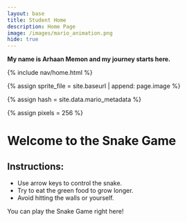 ```yaml
---
layout: base
title: Student Home 
description: Home Page
image: /images/mario_animation.png
hide: true
---
```


**My name is Arhaan Memon and my journey starts here.**

<!-- Liquid:  statements -->

<!-- Include submenu from _includes to top of pages -->
{% include nav/home.html %}
<!--- Concatenation of site URL to frontmatter image  --->
{% assign sprite_file = site.baseurl | append: page.image %}
<!--- Has is a list variable containing mario metadata for sprite --->
{% assign hash = site.data.mario_metadata %}  
<!--- Size width/height of Sprit images --->
{% assign pixels = 256 %}

<!--- HTML for page contains <p> tag named "Mario" and class properties for a "sprite"  -->

<p id="mario" class="sprite"></p>
  
<!--- Embedded Cascading Style Sheet (CSS) rules, 
        define how HTML elements look 
--->
<style>

  /*CSS style rules for the id and class of the sprite...
  */
  .sprite {
    height: {{pixels}}px;
    width: {{pixels}}px;
    background-image: url('{{sprite_file}}');
    background-repeat: no-repeat;
  }

  /*background position of sprite element
  */
  #mario {
    background-position: calc({{animations[0].col}} * {{pixels}} * -1px) calc({{animations[0].row}} * {{pixels}}* -1px);
  }
</style>

<!--- Embedded executable code--->
<script>
  ////////// convert YML hash to javascript key:value objects /////////

  var mario_metadata = {}; //key, value object
  {% for key in hash %}  
  
  var key = "{{key | first}}"  //key
  var values = {} //values object
  values["row"] = {{key.row}}
  values["col"] = {{key.col}}
  values["frames"] = {{key.frames}}
  mario_metadata[key] = values; //key with values added

  {% endfor %}

  ////////// game object for player /////////

  class Mario {
    constructor(meta_data) {
      this.tID = null;  //capture setInterval() task ID
      this.positionX = 0;  // current position of sprite in X direction
      this.currentSpeed = 0;
      this.marioElement = document.getElementById("mario"); //HTML element of sprite
      this.pixels = {{pixels}}; //pixel offset of images in the sprite, set by liquid constant
      this.interval = 100; //animation time interval
      this.obj = meta_data;
      this.marioElement.style.position = "absolute";
    }

    animate(obj, speed) {
      let frame = 0;
      const row = obj.row * this.pixels;
      this.currentSpeed = speed;

      this.tID = setInterval(() => {
        const col = (frame + obj.col) * this.pixels;
        this.marioElement.style.backgroundPosition = `-${col}px -${row}px`;
        this.marioElement.style.left = `${this.positionX}px`;

        this.positionX += speed;
        frame = (frame + 1) % obj.frames;

        const viewportWidth = window.innerWidth;
        if (this.positionX > viewportWidth - this.pixels) {
          document.documentElement.scrollLeft = this.positionX - viewportWidth + this.pixels;
        }
      }, this.interval);
    }

    startWalking() {
      this.stopAnimate();
      this.animate(this.obj["Walk"], 3);
    }

    startRunning() {
      this.stopAnimate();
      this.animate(this.obj["Run1"], 6);
    }

    startPuffing() {
      this.stopAnimate();
      this.animate(this.obj["Puff"], 0);
    }

    startCheering() {
      this.stopAnimate();
      this.animate(this.obj["Cheer"], 0);
    }

    startFlipping() {
      this.stopAnimate();
      this.animate(this.obj["Flip"], 0);
    }

    startResting() {
      this.stopAnimate();
      this.animate(this.obj["Rest"], 0);
    }

    stopAnimate() {
      clearInterval(this.tID);
    }
  }

  const mario = new Mario(mario_metadata);

  ////////// event control /////////

  window.addEventListener("keydown", (event) => {
    if (event.key === "ArrowRight") {
      event.preventDefault();
      if (event.repeat) {
        mario.startCheering();
      } else {
        if (mario.currentSpeed === 0) {
          mario.startWalking();
        } else if (mario.currentSpeed === 3) {
          mario.startRunning();
        }
      }
    } else if (event.key === "ArrowLeft") {
      event.preventDefault();
      if (event.repeat) {
        mario.stopAnimate();
      } else {
        mario.startPuffing();
      }
    }
  });

  //touch events that enable animations
  window.addEventListener("touchstart", (event) => {
    event.preventDefault(); // prevent default browser action
    if (event.touches[0].clientX > window.innerWidth / 2) {
      // move right
      if (currentSpeed === 0) { // if at rest, go to walking
        mario.startWalking();
      } else if (currentSpeed === 3) { // if walking, go to running
        mario.startRunning();
      }
    } else {
      // move left
      mario.startPuffing();
    }
  });

  //stop animation on window blur
  window.addEventListener("blur", () => {
    mario.stopAnimate();
  });

  //start animation on window focus
  window.addEventListener("focus", () => {
     mario.startFlipping();
  });

  //start animation on page load or page refresh
  document.addEventListener("DOMContentLoaded", () => {
    // adjust sprite size for high pixel density devices
    const scale = window.devicePixelRatio;
    const sprite = document.querySelector(".sprite");
    sprite.style.transform = `scale(${0.2 * scale})`;
    mario.startResting();
  });

</script>

# Welcome to the Snake Game

## Instructions:
- Use arrow keys to control the snake.
- Try to eat the green food to grow longer.
- Avoid hitting the walls or yourself.

You can play the Snake Game right here!

<div id="gameContainer">
    <canvas id="snakeGame" width="400" height="400"></canvas>
</div>

<script>
    // JavaScript Snake Game Code
    const canvas = document.getElementById("snakeGame");
    const ctx = canvas.getContext("2d");

    let snake = [{ x: 200, y: 200 }];
    let direction = { x: 10, y: 0 };
    let food = { x: Math.floor(Math.random() * 40) * 10, y: Math.floor(Math.random() * 40) * 10 };
    let score = 0;

    document.addEventListener("keydown", changeDirection);

    function gameLoop() {
        if (checkGameOver()) return;

        clearCanvas();
        moveSnake();
        drawFood();
        drawSnake();
        setTimeout(gameLoop, 100);
    }

    function clearCanvas() {
    // Change the background color to your desired color (e.g., light blue)
    ctx.fillStyle = "#ADD8E6";  // Light blue background
    ctx.fillRect(0, 0, canvas.width, canvas.height);  // Fill the entire canvas with the background color
}


    function drawSnake() {
        snake.forEach(part => {
            ctx.fillStyle = "green";
            ctx.fillRect(part.x, part.y, 10, 10);
        });
    }

    function moveSnake() {
        const head = { x: snake[0].x + direction.x, y: snake[0].y + direction.y };
        snake.unshift(head);

        if (head.x === food.x && head.y === food.y) {
            score++;
            food = { x: Math.floor(Math.random() * 40) * 10, y: Math.floor(Math.random() * 40) * 10 };
        } else {
            snake.pop();
        }
    }

    function drawFood() {
        ctx.fillStyle = "red";
        ctx.fillRect(food.x, food.y, 10, 10);
    }

    function changeDirection(event) {
        const key = event.keyCode;
        if (key === 37 && direction.x === 0) { direction = { x: -10, y: 0 }; }
        if (key === 38 && direction.y === 0) { direction = { x: 0, y: -10 }; }
        if (key === 39 && direction.x === 0) { direction = { x: 10, y: 0 }; }
        if (key === 40 && direction.y === 0) { direction = { x: 0, y: 10 }; }
    }

    function checkGameOver() {
        const head = snake[0];
        const hitWall = head.x < 0 || head.x >= canvas.width || head.y < 0 || head.y >= canvas.height;
        const hitSelf = snake.slice(1).some(part => part.x === head.x && part.y === head.y);

        if (hitWall || hitSelf) {
            ctx.fillStyle = "black";
            ctx.font = "20px Arial";
            ctx.fillText("Game Over!", canvas.width / 2 - 50, canvas.height / 2);
            return true;
        }
        return false;
    }

    gameLoop();
</script>


